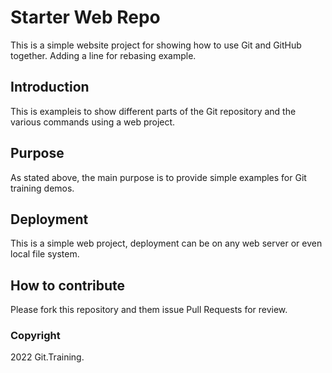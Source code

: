 # Starter Web Repo

This is a simple website project for showing how to use Git and GitHub together. Adding a line for rebasing example.

## Introduction

This is exampleis to show different parts of the Git repository and the various commands using a web project.

## Purpose

As stated above, the main purpose is to provide simple examples for Git training demos.

## Deployment

This is a simple web project, deployment can be on any web server or even local file system.

## How to contribute

Please fork this repository and them issue Pull Requests for review.

### Copyright

2022 Git.Training.